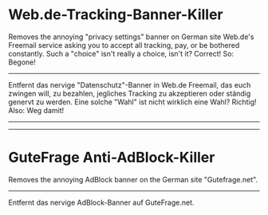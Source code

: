 # Web.de-Tracking-Banner-Killer

Removes the annoying "privacy settings" banner on German site Web.de's Freemail service asking you to accept all tracking, pay, or be bothered constantly.
Such a "choice" isn't really a choice, isn't it? Correct! So: Begone!

---

Entfernt das nervige "Datenschutz"-Banner in Web.de Freemail, das euch zwingen will, zu bezahlen, jegliches Tracking zu akzeptieren oder ständig genervt zu werden.
Eine solche "Wahl" ist nicht wirklich eine Wahl? Richtig! Also: Weg damit!

---
---

#  GuteFrage Anti-AdBlock-Killer

Removes the annoying AdBlock banner on the German site "Gutefrage.net".

---

Entfernt das nervige AdBlock-Banner auf GuteFrage.net.
